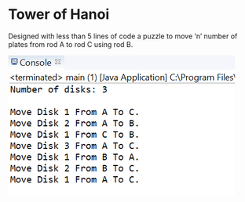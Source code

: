 # Tower of Hanoi
 Designed with less than 5 lines of code a puzzle to move ‘n’ number of plates from rod A to rod C using rod B.
 
![](src/1.PNG)

